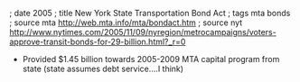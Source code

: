 ; date 2005
; title New York State Transportation Bond Act
; tags mta bonds
; source mta http://web.mta.info/mta/bondact.htm
; source nyt http://www.nytimes.com/2005/11/09/nyregion/metrocampaigns/voters-approve-transit-bonds-for-29-billion.html?_r=0

- Provided $1.45 billion towards 2005-2009 MTA capital program from state (state assumes debt service….I think)
